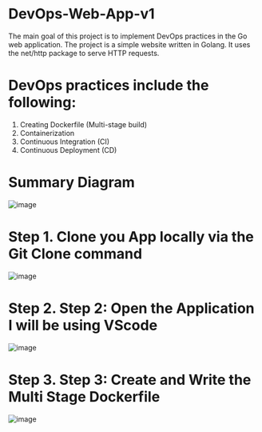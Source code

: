 # DevOps-Web-App-v1

The main goal of this project is to implement DevOps practices in the Go web application. The project is a simple website written in Golang. It uses the net/http package to serve HTTP requests.
# DevOps practices include the following:
1. Creating Dockerfile (Multi-stage build)
2. Containerization
3. Continuous Integration (CI)
4. Continuous Deployment (CD)
# Summary Diagram
![image](https://github.com/user-attachments/assets/99b3c34b-80de-451a-a628-e3f36ccffcfa)
# Step 1. Clone you App locally via the Git Clone command
![image](https://github.com/user-attachments/assets/d27c82ad-9b41-4929-8cf0-c8d871c83b18)
# Step 2. Step 2: Open the Application I will be using VScode
![image](https://github.com/user-attachments/assets/0b80916e-26d2-42cf-ab0d-07b077d97150)
# Step 3. Step 3: Create and Write the Multi Stage Dockerfile
![image](https://github.com/user-attachments/assets/5b3f3229-2fbe-4bc0-a42d-9a033ffee144)

